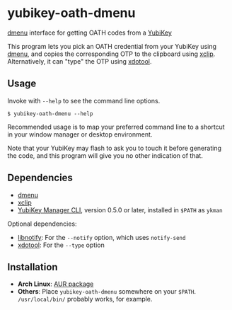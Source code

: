 yubikey-oath-dmenu
===

[dmenu][] interface for getting OATH codes from a [YubiKey][]

This program lets you pick an OATH credential from your YubiKey using [dmenu][],
and copies the corresponding OTP to the clipboard using [xclip][].
Alternatively, it can "type" the OTP using [xdotool][].


Usage
---

Invoke with `--help` to see the command line options.

    $ yubikey-oath-dmenu --help

Recommended usage is to map your preferred command line to a shortcut in your
window manager or desktop environment.

Note that your YubiKey may flash to ask you to touch it before generating the
code, and this program will give you no other indication of that.


Dependencies
---

- [dmenu][]
- [xclip][]
- [YubiKey Manager CLI][ykman], version 0.5.0 or later, installed in `$PATH` as
  `ykman`

Optional dependencies:

- [libnotify][]: For the `--notify` option, which uses `notify-send`
- [xdotool][]: For the `--type` option


Installation
---

- **Arch Linux**: [AUR package][aur]
- **Others**: Place `yubikey-oath-dmenu` somewhere on your `$PATH`.
  `/usr/local/bin/` probably works, for example.


[aur]: https://aur.archlinux.org/packages/yubikey-oath-dmenu
[dmenu]: https://tools.suckless.org/dmenu/
[libnotify]: https://developer.gnome.org/libnotify/
[xclip]: https://linux.die.net/man/1/xclip
[xdotool]: http://www.semicomplete.com/projects/xdotool/
[ykman]: https://github.com/Yubico/yubikey-manager
[YubiKey]: https://www.yubico.com/products/yubikey-hardware/
